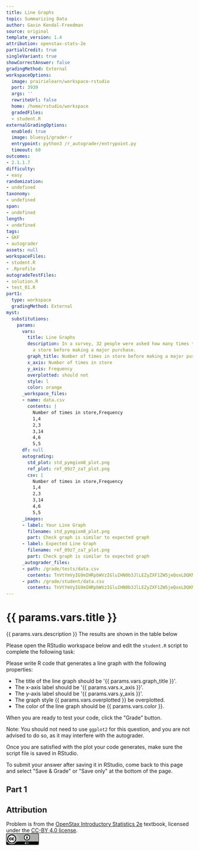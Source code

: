 ```yaml
---
title: Line Graphs
topic: Summarizing Data
author: Gavin Kendal-Freedman
source: original
template_version: 1.4
attribution: openstax-stats-2e
partialCredit: true
singleVariant: true
showCorrectAnswer: false
gradingMethod: External
workspaceOptions:
  image: prairielearn/workspace-rstudio
  port: 3939
  args: ''
  rewriteUrl: false
  home: /home/rstudio/workspace
  gradedFiles:
  - student.R
externalGradingOptions:
  enabled: true
  image: bluesy1/grader-r
  entrypoint: python3 /r_autograder/entrypoint.py
  timeout: 60
outcomes:
- 2.1.1.7
difficulty:
- easy
randomization:
- undefined
taxonomy:
- undefined
span:
- undefined
length:
- undefined
tags:
- GKF
- autograder
assets: null
workspaceFiles:
- student.R
- .Rprofile
autogradeTestFiles:
- solution.R
- test_01.R
part1:
  type: workspace
  gradingMethod: External
myst:
  substitutions:
    params:
      vars:
        title: Line Graphs
        description: In a survey, 32 people were asked how many times they visited
          a store before making a major purchase.
        graph_title: Number of times in store before making a major purchase
        x_axis: Number of times in store
        y_axis: Frequency
        overplotted: should not
        style: l
        color: orange
      _workspace_files:
      - name: data.csv
        contents: |
          Number of times in store,Frequency
          1,4
          2,3
          3,14
          4,6
          5,5
      df: null
      autograding:
        std_plot: std_pymgixm8_plot.png
        ref_plot: ref_09z7_za7_plot.png
        csv: |
          Number of times in store,Frequency
          1,4
          2,3
          3,14
          4,6
          5,5
      _images:
      - label: Your Line Graph
        filename: std_pymgixm8_plot.png
        part: Check graph is similar to expected graph
      - label: Expected Line Graph
        filename: ref_09z7_za7_plot.png
        part: Check graph is similar to expected graph
      _autograder_files:
      - path: /grade/tests/data.csv
        contents: TnVtYmVyIG9mIHRpbWVzIGluIHN0b3JlLEZyZXF1ZW5jeQoxLDQKMiwzCjMsMTQKNCw2CjUsNQo=
      - path: /grade/student/data.csv
        contents: TnVtYmVyIG9mIHRpbWVzIGluIHN0b3JlLEZyZXF1ZW5jeQoxLDQKMiwzCjMsMTQKNCw2CjUsNQo=
---
```

# {{ params.vars.title }}
{{ params.vars.description }}  The results are shown in the table below

<pl-dataframe params-name="df" show-index="false" show-dimensions="false" display-language="r" show-python="false"></pl-dataframe>

<pl-card title="Instructions">

Please open the RStudio workspace below and edit the `student.R` script to complete the following task:

Please write R code that generates a line graph with the following properties:

- The title of the line graph should be '{{ params.vars.graph_title }}'.
- The x-axis label should be '{{ params.vars.x_axis }}'.
- The y-axis label should be '{{ params.vars.y_axis }}'.
- The graph style {{ params.vars.overplotted }} be overplotted.
- The color of the line graph should be {{ params.vars.color }}.

When you are ready to test your code, click the "Grade" button.

Note: You should not need to use `ggplot2` for this question, and you are not advised to do so, as it may interfere with the autograder.

Once you are satisfied with the plot your code generates, make sure the script file is saved in RStudio.

To submit your answer after saving it in RStudio, come back to this page and select "Save & Grade" or "Save only" at the bottom of the page.

</pl-card>

## Part 1

## Attribution

Problem is from the [OpenStax Introductory Statistics 2e](https://openstax.org/books/introductory-statistics-2e) textbook, licensed under the [CC-BY 4.0 license](https://creativecommons.org/licenses/by/4.0/).<br>![Image representing the Creative Commons 4.0 BY license.](https://raw.githubusercontent.com/firasm/bits/master/by.png)